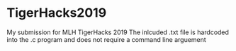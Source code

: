 # TigerHacks2019
My submission for MLH TigerHacks 2019
The inlcuded .txt file is hardcoded into the .c program and does not require a command line arguement
